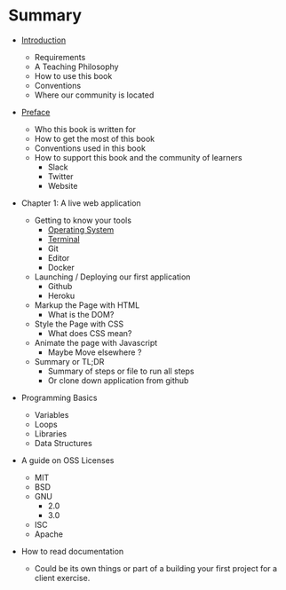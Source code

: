 # Summary

* [Introduction](README.md)
  * Requirements
  * A Teaching Philosophy
  * How to use this book
  * Conventions
  * Where our community is located 
  
  
  
* [Preface](preface.md)
  * Who this book is written for
  * How to get the most of this book
  * Conventions used in this book
  * How to support this book and the community of learners
    * Slack
    * Twitter
    * Website
* Chapter 1: A live web application
  * Getting to know your tools
    * [Operating System](operating-system.md)
    * [Terminal](terminal.md)
    * Git
    * Editor
    * Docker  
  * Launching / Deploying our first application
    * Github
    * Heroku
  * Markup the Page with HTML
    * What is the DOM?
  * Style the Page with CSS
    * What does CSS mean?
  * Animate the page with Javascript
    * Maybe Move elsewhere ?
  * Summary or TL;DR
    * Summary of steps or file to run all steps
    * Or clone down application from github
* Programming Basics
  * Variables
  * Loops
  * Libraries
  * Data Structures
* A guide on OSS Licenses
  * MIT
  * BSD
  * GNU
    * 2.0 
    * 3.0
  * ISC
  * Apache
* How to read documentation
  * Could be its own things or part of a building your first project for a client exercise.



